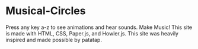 # Musical-Circles
Press any key a-z to see animations and hear sounds. Make Music! This site is made with HTML, CSS, Paper.js, and Howler.js. This site was heavily inspired and made possible by patatap.
